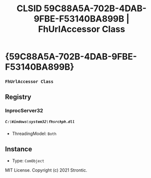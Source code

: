 ﻿---
title: "CLSID 59C88A5A-702B-4DAB-9FBE-F53140BA899B | FhUrlAccessor Class"
excerpt: What is COM-Object CLSID 59C88A5A-702B-4DAB-9FBE-F53140BA899B?
---

# {59C88A5A-702B-4DAB-9FBE-F53140BA899B}

### `FhUrlAccessor Class`

## Registry


### InprocServer32

##### `C:\Windows\system32\fhsrchph.dll`
* ThreadingModel: `Both`

## Instance

* Type: `ComObject`

MIT License. Copyright (c) 2021 Strontic.


